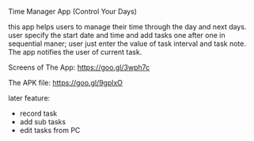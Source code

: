 Time Manager App (Control Your Days)

this app helps users to manage their time through the day and next days. user specify the start date and time and add tasks one after one in sequential maner; user just enter the value of task interval and task note. The app notifies the user of current task.

Screens of The App:     https://goo.gl/3wph7c

The APK file:     https://goo.gl/9gplxO

later feature:
- record task
- add sub tasks
- edit tasks from PC

